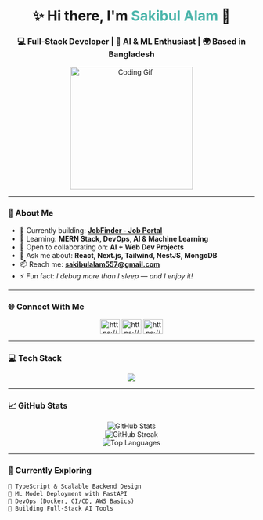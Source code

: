 <h1 align="center">✨ Hi there, I'm <span style="color:#4DB6AC">Sakibul Alam</span> 👋</h1>
<h3 align="center">💻 Full-Stack Developer | 🚀 AI & ML Enthusiast | 🌍 Based in Bangladesh</h3>

<p align="center">
  <img src="https://media1.giphy.com/media/OumCa12QC9CIvBe2c1/giphy.gif" width="250" alt="Coding Gif">
</p>

---

### 🚀 About Me

- 🔭 Currently building: **[JobFinder - Job Portal](https://github.com/sakibscript/Job_Portal)**
- 🌱 Learning: **MERN Stack, DevOps, AI & Machine Learning**
- 🤝 Open to collaborating on: **AI + Web Dev Projects**
- 💬 Ask me about: **React, Next.js, Tailwind, NestJS, MongoDB**
- 📫 Reach me: **sakibulalam557@gmail.com**
- ⚡ Fun fact: *I debug more than I sleep — and I enjoy it!*

---

### 🌐 Connect With Me

<p align="center">
<a href="https://linkedin.com/in/https://www.linkedin.com/in/sakibul-alam-6ab53b325/" target="blank"><img align="center" src="https://raw.githubusercontent.com/rahuldkjain/github-profile-readme-generator/master/src/images/icons/Social/linked-in-alt.svg" alt="https://www.linkedin.com/in/sakibul-alam-6ab53b325/" height="30" width="40" /></a>
<a href="https://fb.com/https://www.facebook.com/sakibul.alam.729040" target="blank"><img align="center" src="https://raw.githubusercontent.com/rahuldkjain/github-profile-readme-generator/master/src/images/icons/Social/facebook.svg" alt="https://www.facebook.com/sakibul.alam.729040" height="30" width="40" /></a>
<a href="https://instagram.com/https://www.instagram.com/sakib_intekhab/" target="blank"><img align="center" src="https://raw.githubusercontent.com/rahuldkjain/github-profile-readme-generator/master/src/images/icons/Social/instagram.svg" alt="https://www.instagram.com/sakib_intekhab/" height="30" width="40" /></a>
</p>

---

### 💻 Tech Stack

<p align="center">
  <img src="https://skillicons.dev/icons?i=html,css,js,ts,react,nextjs,nodejs,nestjs,mongodb,mysql,python,tailwind,figma,postman,git" />
</p>

---

### 📈 GitHub Stats

<p align="center">
  <img src="https://github-readme-stats.vercel.app/api?username=sakibscript&show_icons=true&theme=tokyonight-light" alt="GitHub Stats" />
  <br>
  <img src="https://github-readme-streak-stats.herokuapp.com/?user=sakibscript&theme=tokyonight-light" alt="GitHub Streak" />
  <br>
  <img src="https://github-readme-stats.vercel.app/api/top-langs/?username=sakibscript&layout=compact&theme=tokyonight-light" alt="Top Languages" />
</p>

---

### 🧠 Currently Exploring

```txt
🔹 TypeScript & Scalable Backend Design  
🔹 ML Model Deployment with FastAPI  
🔹 DevOps (Docker, CI/CD, AWS Basics)  
🔹 Building Full-Stack AI Tools  
